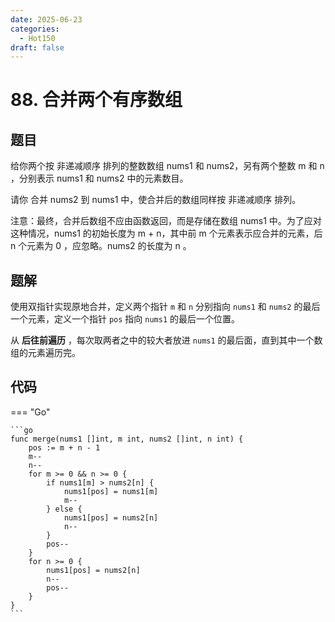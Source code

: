 ```yaml
---
date: 2025-06-23
categories:
  - Hot150
draft: false
---
```


# 88. 合并两个有序数组

## 题目

给你两个按 非递减顺序 排列的整数数组 nums1 和 nums2，另有两个整数 m 和 n ，分别表示 nums1 和 nums2 中的元素数目。

请你 合并 nums2 到 nums1 中，使合并后的数组同样按 非递减顺序 排列。

注意：最终，合并后数组不应由函数返回，而是存储在数组 nums1 中。为了应对这种情况，nums1 的初始长度为 m + n，其中前 m 个元素表示应合并的元素，后 n 个元素为 0 ，应忽略。nums2 的长度为 n 。

<!-- more -->

## 题解

使用双指针实现原地合并，定义两个指针 `m` 和 `n` 分别指向 `nums1` 和 `nums2` 的最后一个元素，定义一个指针 `pos` 指向 `nums1` 的最后一个位置。

从 **后往前遍历** ，每次取两者之中的较大者放进 `nums1` 的最后面，直到其中一个数组的元素遍历完。

## 代码

=== "Go"

    ```go
    func merge(nums1 []int, m int, nums2 []int, n int) {
        pos := m + n - 1
        m--
        n--
        for m >= 0 && n >= 0 {
            if nums1[m] > nums2[n] {
                nums1[pos] = nums1[m]
                m--
            } else {
                nums1[pos] = nums2[n]
                n--
            }
            pos--
        }
        for n >= 0 {
            nums1[pos] = nums2[n]
            n--
            pos--
        }
    }
    ```